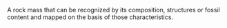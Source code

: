 A rock mass that can be recognized by its composition, structures or fossil content and mapped on the basis of those characteristics.
